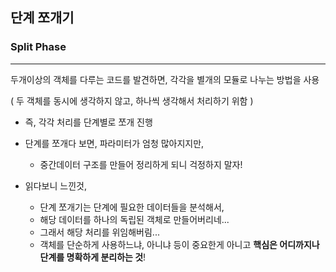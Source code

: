## 단계 쪼개기
### Split Phase

---

두개이상의 객체를 다루는 코드를 발견하면, 각각을 별개의 모듈로 나누는 방법을 사용

( 두 객체를 동시에 생각하지 않고, 하나씩 생각해서 처리하기 위함 )

- 즉, 각각 처리를 단계별로 쪼개 진행


- 단계를 쪼개다 보면, 파라미터가 엄청 많아지지만,
  - 중간데이터 구조를 만들어 정리하게 되니 걱정하지 말자!


- 읽다보니 느낀것,
  - 단계 쪼개기는 단계에 필요한 데이터들을 분석해서,
  - 해당 데이터를 하나의 독립된 객체로 만들어버리네...
  - 그래서 해당 처리를 위임해버림...
  - 객체를 단순하게 사용하느냐, 아니냐 등이 중요한게 아니고 **핵심은 어디까지나 단계를 명확하게 분리하는 것**!